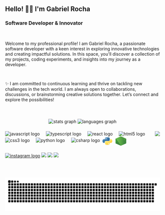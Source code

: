 <h2 align="left">Hello! 👋🏽 I'm Gabriel Rocha</h2>
<h3 align="left">Software Developer & Innovator</h3>
<br>
<p>Welcome to my professional profile! I am Gabriel Rocha, a passionate software developer with a keen interest in exploring innovative technologies and creating impactful solutions. In this space, you'll discover a collection of my projects, coding experiments, and insights into my journey as a developer.</p>
<br>
<p>✨ I am committed to continuous learning and thrive on tackling new challenges in the tech world. I am always open to collaborations, discussions, or brainstorming creative solutions together. Let’s connect and explore the possibilities!</p>
<br>

###

<div align="center">
  <img src="https://github-readme-stats.vercel.app/api?username=gabriel-rocha-pimentel&hide_title=false&hide_rank=false&show_icons=true&include_all_commits=true&count_private=true&disable_animations=false&theme=dracula&locale=en&hide_border=false" height="150" alt="stats graph" />
  <img src="https://github-readme-stats.vercel.app/api/top-langs?username=gabriel-rocha-pimentel&locale=en&hide_title=false&layout=compact&card_width=320&langs_count=5&theme=dracula&hide_border=false" height="150" alt="languages graph" />
</div>

###


<img align="right" height="150" src="https://i.pinimg.com/originals/2f/56/90/2f5690ee185f5345025b1a5b0bf2c8aa.gif"  />

###

<div align="left">
  <img src="https://cdn.jsdelivr.net/gh/devicons/devicon/icons/javascript/javascript-original.svg" height="30" alt="javascript logo"  />
  <img width="12" />
  <img src="https://cdn.jsdelivr.net/gh/devicons/devicon/icons/typescript/typescript-original.svg" height="30" alt="typescript logo"  />
  <img width="12" />
  <img src="https://cdn.jsdelivr.net/gh/devicons/devicon/icons/react/react-original.svg" height="30" alt="react logo"  />
  <img width="12" />
  <img src="https://cdn.jsdelivr.net/gh/devicons/devicon/icons/html5/html5-original.svg" height="30" alt="html5 logo"  />
  <img width="12" />
  <img src="https://cdn.jsdelivr.net/gh/devicons/devicon/icons/css3/css3-original.svg" height="30" alt="css3 logo"  />
  <img width="12" />
  <img src="https://cdn.jsdelivr.net/gh/devicons/devicon/icons/python/python-original.svg" height="30" alt="python logo"  />
  <img width="12" />
  <img src="https://cdn.jsdelivr.net/gh/devicons/devicon/icons/csharp/csharp-original.svg" height="30" alt="csharp logo"  />
  <img align="center" alt="Python" height="30" width="40" src="https://raw.githubusercontent.com/devicons/devicon/master/icons/python/python-original.svg" />
  <img align="center" alt="Node.js" height="30" width="40" src="https://raw.githubusercontent.com/devicons/devicon/master/icons/nodejs/nodejs-original.svg" />
</div>

###

<div align="left">
  <a href="https://www.instagram.com/gabriel_rocha.p/" target="_blank"><img src="https://img.shields.io/static/v1?message=Instagram&logo=instagram&label=&color=E4405F&logoColor=white&labelColor=&style=for-the-badge" height="35" alt="instagram logo"  /></a>
  <a href="https://django-app-zka8.onrender.com/" target="_blank"><img src="https://img.shields.io/badge/Portfolio-FF5722?style=for-the-badge&logo=todoist&logoColor=white" target="_blank"></a>
  <a href="mailto:gabrielrochapimentel.dev@gmail.com"><img src="https://img.shields.io/badge/-Gmail-%23333?style=for-the-badge&logo=gmail&logoColor=white" target="_blank"></a>
  <a href="https://www.linkedin.com/in/gabrielrochapimentel/" target="_blank"><img src="https://img.shields.io/badge/-LinkedIn-%230077B5?style=for-the-badge&logo=linkedin&logoColor=white" target="_blank"></a>
</div>

###

<br clear="both">

<img src="https://raw.githubusercontent.com/gabriel-rocha-pimentel/gabriel-rocha-pimentel/output/snake.svg" alt="Snake animation" />

